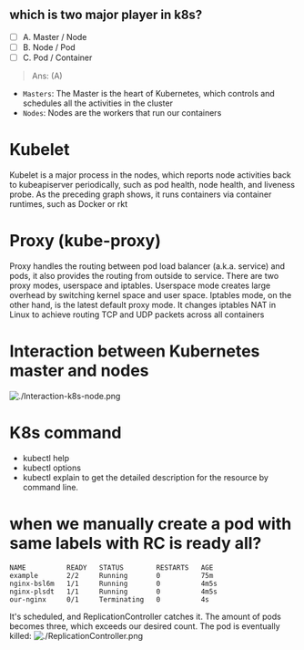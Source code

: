 ## which is two major player in k8s?

- [ ] A. Master / Node
- [ ] B. Node / Pod
- [ ] C. Pod / Container

> Ans: (A)
- `Masters`: The Master is the heart of Kubernetes, which controls and schedules
all the activities in the cluster
- `Nodes`: Nodes are the workers that run our containers

# Kubelet
Kubelet is a major process in the nodes, which reports node activities back to kubeapiserver periodically, such as pod health, node health, and liveness probe. As the preceding graph shows, it runs containers via container runtimes, such as Docker or rkt

# Proxy (kube-proxy)
Proxy handles the routing between pod load balancer (a.k.a. service) and pods, it
also provides the routing from outside to service. There are two proxy modes,
userspace and iptables. Userspace mode creates large overhead by switching kernel
space and user space. Iptables mode, on the other hand, is the latest default proxy
mode. It changes iptables NAT in Linux to achieve routing TCP and UDP packets
across all containers

# Interaction between Kubernetes master and nodes
![./Interaction-k8s-node.png](kube)

# K8s command 
- kubectl help
- kubectl options
- kubectl explain <resource> to get the detailed description for the
resource by command line. 

# when we manually create a pod with same labels with RC is ready all?
```
NAME          READY   STATUS        RESTARTS   AGE
example       2/2     Running       0          75m
nginx-bsl6m   1/1     Running       0          4m5s
nginx-plsdt   1/1     Running       0          4m5s
our-nginx     0/1     Terminating   0          4s
```
It's scheduled, and ReplicationController catches it. The amount of pods becomes
three, which exceeds our desired count. The pod is eventually killed:
![./ReplicationController.png](kube)